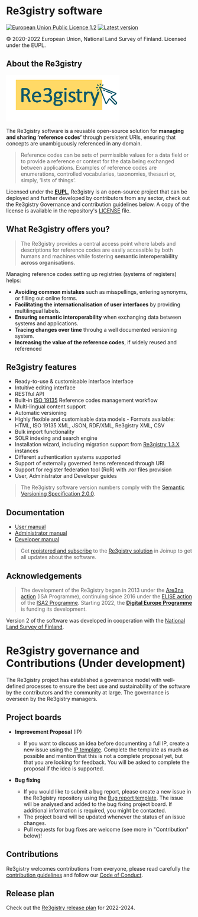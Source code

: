 # Re3gistry software

[![European Union Public Licence 1.2](https://img.shields.io/badge/license-EUPL%201.2-blue.svg)](https://joinup.ec.europa.eu/software/page/eupl)
[![Latest version](https://img.shields.io/badge/latest%20version-2.3.1-blue.svg)](https://github.com/ec-jrc/re3gistry/releases)

&copy; 2020-2022 European Union, National Land Survey of Finland. Licensed under the EUPL.

## About the Re3gistry

![Logo](documentation/images/logo.png)

The Re3gistry software is a reusable open-source solution for **managing and sharing ‘reference codes’** through persistent URIs, ensuring that concepts are unambiguously referenced in any domain.

> Reference codes can be sets of permissible values for a data field or to provide a reference or context for the data being exchanged between applications. Examples of reference codes are enumerations, controlled vocabularies, taxonomies, thesauri or, simply, ‘lists of things’.

Licensed under the **[EUPL](http://ec.europa.eu/idabc/eupl.html)**, Re3gistry is an open-source project that can be deployed and further developed by contributors from any sector, check out the Re3gistry Governance and contribution guidelines below.
A copy of the license is available in the repository's [LICENSE](https://github.com/ec-jrc/re3gistry/blob/master/LICENSE) file.

## What Re3gistry offers you?

> The Re3gistry provides a central access point where labels and descriptions for reference codes are easily accessible by both humans and machines while fostering **semantic interoperability across organisations**.

Managing reference codes setting up registries (systems of registers) helps:

* **Avoiding common mistakes** such as misspellings, entering synonyms, or filling out online forms.
* **Facilitating the internationalisation of user interfaces** by providing multilingual labels.
* **Ensuring semantic interoperability** when exchanging data between systems and applications.
* **Tracing changes over time** throuhg a well documented versioning system.
* **Increasing the value of the reference codes**, if widely reused and referenced

## Re3gistry features

* Ready-to-use & customisable interface interface​ 
* Intuitive editing interface
* RESTful API
* Built-in [ISO 19135](https://www.iso.org/standard/54721.html) Reference codes management workflow
* Multi-lingual content support
* Automatic versioning
* Highly flexible and customisable data models - Formats available: HTML, ISO 19135 XML, JSON, RDF/XML, Re3gistry XML, CSV 
* Bulk import functionality
* SOLR indexing and search engine
* Installation wizard, including migration support from [Re3gistry 1.3.X](https://joinup.ec.europa.eu/collection/are3na/solution/re3gistry/releases) instances
* Different authentication systems supported 
* Support of externally governed items referenced through URI 
* Support for register federation tool (RoR) with .ror files provision
* User, Administrator and Developer guides

> The Re3gistry software version numbers comply with the [Semantic Versioning Specification 2.0.0](http://semver.org/spec/v2.0.0.html).

## Documentation

* [User manual](documentation/user-manual.md)
* [Administrator manual](documentation/administrator-manual.md)
* [Developer manual](documentation/developer-manual.md)

> Get [registered and subscribe](https://joinup.ec.europa.eu/collection/are3na/solution/re3gistry/authenticate-to-join) to the [Re3gistry solution](https://joinup.ec.europa.eu/collection/are3na/solution/re3gistry/about) in Joinup to get all updates about the software.

## Acknowledgements

> The development of the Re3gistry began in 2013 under the [Are3na action](https://joinup.ec.europa.eu/collection/are3na/about) (ISA Programme), continuing since 2016 under the [ELISE action](https://joinup.ec.europa.eu/collection/elise-european-location-interoperability-solutions-e-government/about) of the [ISA2 Programme](https://ec.europa.eu/isa2/isa2_en/). Starting 2022, the **[Digital Europe Programme](https://digital-strategy.ec.europa.eu/en/activities/digital-programme)** is funding its development.

Version 2 of the software was developed in cooperation with the [National Land Survey of Finland](https://www.maanmittauslaitos.fi/en).

# Re3gistry governance and Contributions (Under development)

The Re3gistry project has established a governance model with well-defined processes to ensure the best use and sustainability of the software by the contributors and the community at large. The governance is overseen by the Re3gistry managers.

## Project boards

* **Improvement Proposal** (IP)
    * If you want to discuss an idea before documenting a full IP, create a new issue using the [IP template](https://github.com/ec-jrc/re3gistry/issues/new?assignees=&labels=&template=re3gistry-improvement-proposal.md). Complete the template as much as possible and mention that this is not a complete proposal yet, but that you are looking for feedback. You will be asked to complete the proposal if the idea is supported.
   
* **Bug fixing**
    * If you would like to submit a bug report, please create a new issue in the Re3gistry repository using the [Bug report template](https://github.com/ec-jrc/re3gistry/issues/new?assignees=&labels=&template=re3gistry-problem.md). The issue will be analysed and added to the bug fixing project board. If additional information is required, you might be contacted.
    * The project board will be updated whenever the status of an issue changes.
    * Pull requests for bug fixes are welcome (see more in "Contribution" below)!

## Contributions

Re3gistry welcomes contributions from everyone, please read carefully the [contribution guidelines](contribution.md) and follow our [Code of Conduct](https://github.com/ec-jrc/re3gistry/blob/master/CODE_OF_CONDUCT.adoc).

## Release plan
Check out the [Re3gistry release plan](https://github.com/ec-jrc/re3gistry/tree/master/release-strategy) for 2022-2024.

